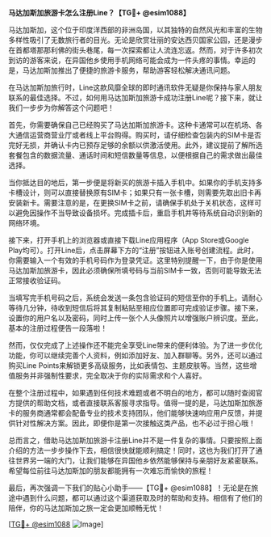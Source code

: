 **马达加斯加旅游卡怎么注册Line？【TG💪+ @esim1088】**

马达加斯加，这个位于印度洋西部的非洲岛国，以其独特的自然风光和丰富的生物多样性吸引了无数旅行者的目光。无论是欣赏壮丽的安达西贝国家公园，还是漫步在首都塔那那利佛的街头巷尾，每一次探索都让人流连忘返。然而，对于许多初次到访的游客来说，在异国他乡使用手机网络可能会成为一件头疼的事情。幸运的是，马达加斯加推出了便捷的旅游卡服务，帮助游客轻松解决通讯问题。

在马达加斯加旅行时，Line这款风靡全球的即时通讯软件无疑是你保持与家人朋友联系的最佳选择。不过，如何用马达加斯加旅游卡成功注册Line呢？接下来，就让我们一步步为你解答这个问题吧！

首先，你需要确保自己已经购买了马达加斯加旅游卡。这种卡通常可以在机场、各大通信运营商营业厅或者线上平台购得。购买时，请仔细检查包装内的SIM卡是否完好无损，并确认卡内已预存足够的余额以供激活使用。此外，建议提前了解所选套餐包含的数据流量、通话时间和短信数量等信息，以便根据自己的需求做出最佳选择。

当你抵达目的地后，第一步便是将新买的旅游卡插入手机中。如果你的手机支持多卡槽设计，则可以直接替换原有SIM卡；如果只有一张卡槽，则需要先取出旧卡再安装新卡。需要注意的是，在更换SIM卡之前，请确保手机处于关机状态，这样可以避免因操作不当导致设备损坏。完成插卡后，重启手机并等待系统自动识别新的网络环境。

接下来，打开手机上的浏览器或直接下载Line应用程序（App Store或Google Play均可）。打开Line后，点击屏幕下方的“注册”按钮进入账号创建流程。此时，你需要输入一个有效的手机号码作为登录凭证。这里特别提醒一下，由于你是使用马达加斯加旅游卡，因此必须确保所填号码与当前SIM卡一致，否则可能导致无法正常接收验证码。

当填写完手机号码之后，系统会发送一条包含验证码的短信至你的手机上。请耐心等待几分钟，待收到短信后将其复制粘贴至相应位置即可完成验证步骤。接下来，设置你的用户名以及密码，同时上传一张个人头像照片以增强账户辨识度。至此，基本的注册过程便告一段落啦！

然而，仅仅完成了上述操作还不能完全享受Line带来的便利体验。为了进一步优化功能，你可以继续完善个人资料，例如添加好友、加入群聊等。另外，还可以通过购买Line Points来解锁更多高级服务，比如表情包、主题皮肤等。当然，这些增值服务并非强制性要求，完全取决于你的实际需求和个人喜好。

在整个注册过程中，如果遇到任何技术难题或者不明白的地方，都可以随时查阅官方提供的帮助文档，或者直接联系客服寻求指导。值得一提的是，马达加斯加旅游卡的服务商通常都会配备专业的技术支持团队，他们能够快速响应用户反馈，并提供针对性解决方案。因此，即便你是第一次接触这类产品，也不必过于担心哦！

总而言之，借助马达加斯加旅游卡注册Line并不是一件复杂的事情。只要按照上面介绍的方法一步步操作下去，相信很快就能顺利搞定！同时，这也为我们打开了通往世界另一端的大门，让我们能够在异国他乡依然能够保持与亲朋好友紧密联系。希望每位前往马达加斯加的朋友都能拥有一次难忘而愉快的旅程！

最后，再次强调一下我们的贴心小助手——【TG💪+ @esim1088】！无论是在旅途中遇到什么问题，都可以通过这个渠道获取及时的帮助和支持。相信有了他们的陪伴，你的马达加斯加之旅一定会更加顺畅无忧！

[[TG💪+ @esim1088](https://t.me/s/esim1088) ![Image](https://i.postimg.cc/4NQfJmqS/Snipaste-2025-05-13-00-14-12.png)]